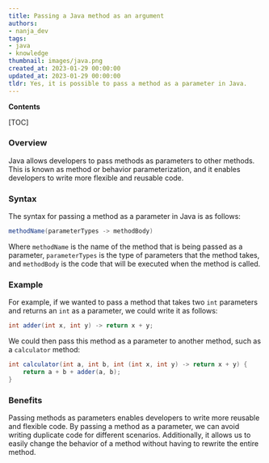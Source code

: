 ```yaml
---
title: Passing a Java method as an argument
authors:
- nanja_dev
tags:
- java
- knowledge
thumbnail: images/java.png
created_at: 2023-01-29 00:00:00
updated_at: 2023-01-29 00:00:00
tldr: Yes, it is possible to pass a method as a parameter in Java.
---
```


**Contents**

[TOC]

### Overview
Java allows developers to pass methods as parameters to other methods. This is known as method or behavior parameterization, and it enables developers to write more flexible and reusable code.

### Syntax
The syntax for passing a method as a parameter in Java is as follows: 
```java
methodName(parameterTypes -> methodBody)
``` 
Where `methodName` is the name of the method that is being passed as a parameter, `parameterTypes` is the type of parameters that the method takes, and `methodBody` is the code that will be executed when the method is called. 

### Example
For example, if we wanted to pass a method that takes two `int` parameters and returns an `int` as a parameter, we could write it as follows: 
```java
int adder(int x, int y) -> return x + y;
```
We could then pass this method as a parameter to another method, such as a `calculator` method: 
```java
int calculator(int a, int b, int (int x, int y) -> return x + y) {
    return a + b + adder(a, b);
}
```

### Benefits
Passing methods as parameters enables developers to write more reusable and flexible code. By passing a method as a parameter, we can avoid writing duplicate code for different scenarios. Additionally, it allows us to easily change the behavior of a method without having to rewrite the entire method.

